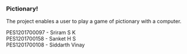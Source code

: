 ### Pictionary!

The project enables a user to play a game of pictionary with a computer.

PES1201700097 - Sriram S K   
PES1201700158 - Sanket H S   
PES1201700108 - Siddarth Vinay
